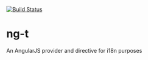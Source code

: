 [![Build Status](https://travis-ci.org/FlorianLoch/ng-t.svg?branch=master)](https://travis-ci.org/FlorianLoch/ng-t)

ng-t
====

An AngularJS provider and directive for i18n purposes
